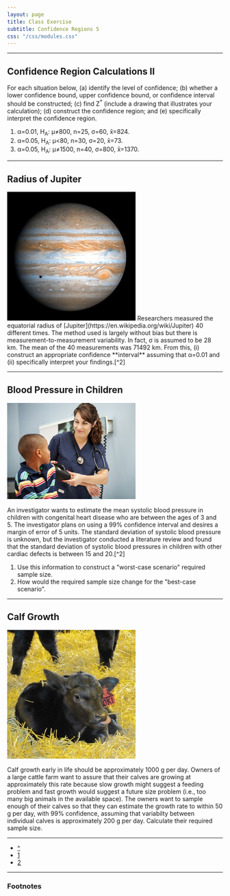 ```yaml
---
layout: page
title: Class Exercise
subtitle: Confidence Regions 5
css: "/css/modules.css"
---
```


----

## Confidence Region Calculations II

For each situation below, (a) identify the level of confidence; (b) whether a lower confidence bound, upper confidence bound, or confidence interval should be constructed; (c) find Z<sup>*</sup> (include a drawing that illustrates your calculation); (d) construct the confidence region; and (e) specifically interpret the confidence region.

1. &alpha;=0.01, H<sub>A</sub>: &mu;&#8800;800, n=25, &sigma;=60, x&#772;=824.
1. &alpha;=0.05, H<sub>A</sub>: &mu;<80, n=30, &sigma;=20, x&#772;=73.
1. &alpha;=0.05, H<sub>A</sub>: &mu;&#8800;1500, n=40, &sigma;=800, x&#772;=1370.

----

## Radius of Jupiter
<img src="zimgs/jupiter.jpg" alt="Jupiter" class="img-right">
Researchers measured the equatorial radius of [Jupiter](https://en.wikipedia.org/wiki/Jupiter) 40 different times.  The method used is largely without bias but there is measurement-to-measurement variability.  In fact, &sigma; is assumed to be 28 km.  The mean of the 40 measurements was 71492 km.  From this, (i) construct an appropriate confidence **interval** assuming that &alpha;=0.01 and (ii) specifically interpret your findings.[^2]

----

## Blood Pressure in Children
<img src="zimgs/bloodpressure2.jpg" alt="Blood Pressure" class="img-right">

An investigator wants to estimate the mean systolic blood pressure in children with congenital heart disease who are between the ages of 3 and 5.  The investigator plans on using a 99% confidence interval and desires a margin of error of 5 units.  The standard deviation of systolic blood pressure is unknown, but the investigator conducted a literature review and found that the standard deviation of systolic blood pressures in children with other cardiac defects is between 15 and 20.[^2]

1. Use this information to construct a "worst-case scenario" required sample size.
1. How would the required sample size change for the "best-case scenario".

----

## Calf Growth
<img src="zimgs/calf.jpg" alt="Calf" class="img-right">

Calf growth early in life should be approximately 1000 g per day. Owners of a large cattle farm want to assure that their calves are growing at approximately this rate because slow growth might suggest a feeding problem and fast growth would suggest a future size problem (i.e., too many big animals in the available space). The owners want to sample enough of their calves so that they can estimate the growth rate to within 50 g per day, with 99% confidence, assuming that variabilty between individual calves is approximately 200 g per day. Calculate their required sample size.

----

<div class="text-center">
<ul class="pagination pagination-lg">
  <li><a href="../ConfRegions.html">^</a></li>
  <li><a href="ConfRegions_CE1.html">1</a></li>
  <li class="active"><a href="#">2</a></li>
</ul>
</div>

----

### Footnotes

[^1]: This question was adapted from [iSixSigma](http://www.isixsigma.com/tools-templates/sampling-data/how-determine-sample-size-determining-sample-size/).
